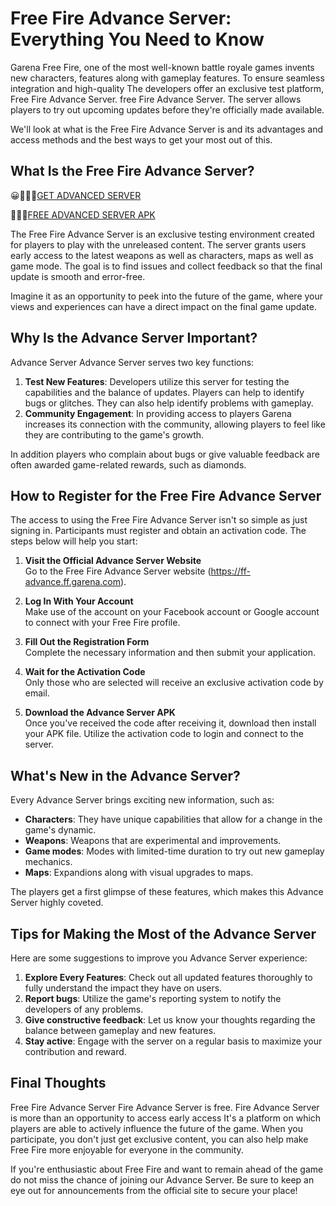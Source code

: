 # Free Fire Advance Server: Everything You Need to Know  

Garena Free Fire, one of the most well-known battle royale games invents new characters, features along with gameplay features. To ensure seamless integration and high-quality The developers offer an exclusive test platform, Free Fire Advance Server. free Fire Advance Server. The server allows players to try out upcoming updates before they're officially made available.  

We'll look at what is the Free Fire Advance Server is and its advantages and access methods and the best ways to get your most out of this.  

## What Is the Free Fire Advance Server?  

😀💞💯💢[GET ADVANCED SERVER](https://admonishmentfastest.com/u76k5h5em?key=dd2ef5b7fbc7951b127aeb137acbcc22)

🤑💯💢[FREE ADVANCED SERVER APK](https://admonishmentfastest.com/u76k5h5em?key=dd2ef5b7fbc7951b127aeb137acbcc22)

The Free Fire Advance Server is an exclusive testing environment created for players to play with the unreleased content. The server grants users early access to the latest weapons as well as characters, maps as well as game mode. The goal is to find issues and collect feedback so that the final update is smooth and error-free.  

Imagine it as an opportunity to peek into the future of the game, where your views and experiences can have a direct impact on the final game update.  

## Why Is the Advance Server Important?  

Advance Server Advance Server serves two key functions:  

1. **Test New Features**: Developers utilize this server for testing the capabilities and the balance of updates. Players can help to identify bugs or glitches. They can also help identify problems with gameplay.  
2. **Community Engagement**: In providing access to players Garena increases its connection with the community, allowing players to feel like they are contributing to the game's growth.  

In addition players who complain about bugs or give valuable feedback are often awarded game-related rewards, such as diamonds.  

## How to Register for the Free Fire Advance Server  

The access to using the Free Fire Advance Server isn't so simple as just signing in. Participants must register and obtain an activation code. The steps below will help you start:  

1. **Visit the Official Advance Server Website**  
   Go to the Free Fire Advance Server website (https://ff-advance.ff.garena.com).  

2. **Log In With Your Account**  
   Make use of the account on your Facebook account or Google account to connect with your Free Fire profile.  

3. **Fill Out the Registration Form**  
   Complete the necessary information and then submit your application.  

4. **Wait for the Activation Code**  
   Only those who are selected will receive an exclusive activation code by email.  

5. **Download the Advance Server APK**  
   Once you've received the code after receiving it, download then install your APK file. Utilize the activation code to login and connect to the server.  

## What's New in the Advance Server?  

Every Advance Server brings exciting new information, such as:  

- **Characters**: They have unique capabilities that allow for a change in the game's dynamic.  
- **Weapons**: Weapons that are experimental and improvements.  
- **Game modes**: Modes with limited-time duration to try out new gameplay mechanics.  
- **Maps**: Expandions along with visual upgrades to maps.  

The players get a first glimpse of these features, which makes this Advance Server highly coveted.  

## Tips for Making the Most of the Advance Server  

Here are some suggestions to improve you Advance Server experience:  

1. **Explore Every Features**: Check out all updated features thoroughly to fully understand the impact they have on users.  
2. **Report bugs**: Utilize the game's reporting system to notify the developers of any problems.  
3. **Give constructive feedback**: Let us know your thoughts regarding the balance between gameplay and new features.  
4. **Stay active**: Engage with the server on a regular basis to maximize your contribution and reward.  

## Final Thoughts  

Free Fire Advance Server Fire Advance Server is free. Fire Advance Server is more than an opportunity to access early access It's a platform on which players are able to actively influence the future of the game. When you participate, you don't just get exclusive content, you can also help make Free Fire more enjoyable for everyone in the community.  

If you're enthusiastic about Free Fire and want to remain ahead of the game do not miss the chance of joining our Advance Server. Be sure to keep an eye out for announcements from the official site to secure your place!  

